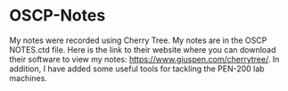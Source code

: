 # OSCP-Notes
My notes were recorded using Cherry Tree. My notes are in the OSCP NOTES.ctd file. Here is the link to their website where you can download their software to view my notes: https://www.giuspen.com/cherrytree/.
In addition, I have added some useful tools for tackling the PEN-200 lab machines.
